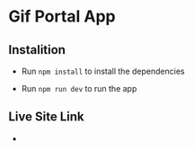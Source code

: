 # Gif Portal App

## Instalition 

- Run ```npm install``` to install the dependencies

- Run ```npm run dev``` to run the app

## Live Site Link

- 